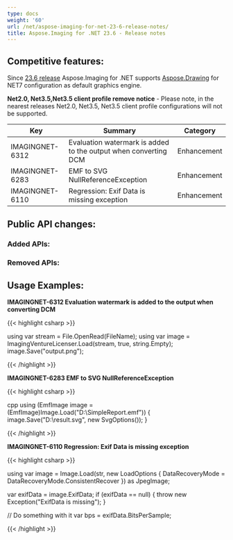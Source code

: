 ```yaml
---
type: docs
weight: '60'
url: /net/aspose-imaging-for-net-23-6-release-notes/
title: Aspose.Imaging for .NET 23.6 - Release notes
---
```


## Competitive features:
Since [23.6 release](https://www.nuget.org/packages/Aspose.Imaging/23.6.0) Aspose.Imaging for .NET supports [Aspose.Drawing](https://products.aspose.com/drawing/net/) for NET7 configuration as default graphics engine.

**Net2.0, Net3.5,Net3.5 client profile remove notice** - Please note, in the nearest releases Net2.0, Net3.5, Net3.5 client profile configurations will not be supported.

| **Key**         | **Summary**                                                                                                                                                              | **Category** |
|-----------------|--------------------------------------------------------------------------------------------------------------------------------------------------------------------------|--------------|
| IMAGINGNET-6312 | Evaluation watermark is added to the output when converting DCM                                                                                                                                  | Enhancement      |
| IMAGINGNET-6283 | EMF to SVG NullReferenceException                                                                                                                                  | Enhancement      |
| IMAGINGNET-6110 | Regression: Exif Data is missing exception                                                                                                                                  | Enhancement      |

## Public API changes:

### Added APIs:

### Removed APIs:

## Usage Examples:

**IMAGINGNET-6312 Evaluation watermark is added to the output when converting DCM**

{{< highlight csharp >}}

using var stream = File.OpenRead(FileName);
using var image = ImagingVentureLicenser.Load(stream, true, string.Empty);
image.Save("output.png");

{{< /highlight >}}

**IMAGINGNET-6283 EMF to SVG NullReferenceException**

{{< highlight csharp >}}

cpp
using (EmfImage image = (EmfImage)Image.Load("D:\\SimpleReport.emf"))
{
   image.Save("D:\\result.svg", new SvgOptions());
}

{{< /highlight >}}

**IMAGINGNET-6110 Regression: Exif Data is missing exception**

{{< highlight csharp >}}

using var image = Image.Load(str, new LoadOptions { DataRecoveryMode = DataRecoveryMode.ConsistentRecover }) as JpegImage;

var exifData = image.ExifData;
if (exifData == null)
{
    throw new Exception("ExifData is missing");
}

// Do something with it
var bps = exifData.BitsPerSample;

{{< /highlight >}}

